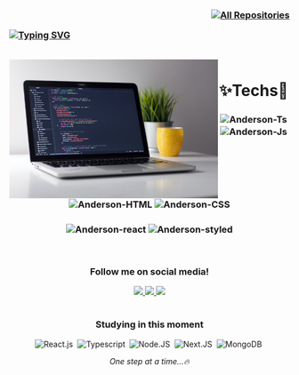 ### <p align="right"><a href="https://github.com/Andersonk01?tab=repositories"><img alt="All Repositories" title="All Repositories" src="https://custom-icon-badges.herokuapp.com/badge/-All%20Repos-2962FF?style=for-the-badge&logoColor=white&logo=repo"/></a></p> [![Typing SVG](https://readme-typing-svg.herokuapp.com/?color=18567c&size=20&center=true&vCenter=true&width=1000&lines=HELLO,+My+name+is+Anderson+Kauer;I'm+22+years+old;I'm+from+Brazil;I+Graduated+Analysis+and+Systems+Development;Be+Welcome!+:%29)](https://git.io/typing-svg) 

<!--   
<div align="center">
  <img width="49%" height="195px" src="https://github-readme-stats.vercel.app/api?username=Andersonk01&show_icons=true&theme=react&include_all_commits=true&count_private=true"/> 
  <img width="41%" height="195px" src="https://github-readme-stats.vercel.app/api/top-langs/?username=Andersonk01&layout=compact&langs_count=16&theme=react"/>
</div>
  -->

<div  align="center"> 
  <div style="display: inline_block"><br>
    <img align="left" height="250" alt="coding-laptop" src="noteb.jpg">
    <h1 align="center"> ✨Techs🚀 </h1>
    <h3>
      <img align="center" alt="Anderson-Ts" height="30" src="https://img.shields.io/badge/TypeScript-007ACC?style=for-the-badge&logo=typescript&logoColor=white">
      <img align="center" alt="Anderson-Js" height="30" src="https://img.shields.io/badge/JavaScript-323330?style=for-the-badge&logo=javascript&logoColor=F7DF1E">
    </h3>
    <h3>
      <img align="center" alt="Anderson-HTML" height="30"  src="https://img.shields.io/badge/HTML5-E34F26?style=for-the-badge&logo=html5&logoColor=white">
      <img align="center" alt="Anderson-CSS" height="30" src="https://img.shields.io/badge/CSS3-1572B6?style=for-the-badge&logo=css3&logoColor=white">
    </h3>
    <h3>
      <img align="center" alt="Anderson-react" height="30" src="https://img.shields.io/badge/React-20232A?style=for-the-badge&logo=react&logoColor=61DAFB">
      <img align="center" alt="Anderson-styled" height="30" src="https://img.shields.io/badge/styled--components-DB7093?style=for-the-badge&logo=styled-components&logoColor=white">
    </h3>
</div></br>
  
<div>
<h3 align="center">Follow me on social media!</h3>
    <a href="https://instagram.com/kauercode" target="_blank">
  <img src="https://img.shields.io/badge/-Instagram-%23E4405F?style=for-the-badge&logo=instagram&logoColor=white" target="_blank">
 </a> 
 <a href="https://www.linkedin.com/in/anderson-kauer" target="_blank">
   <img src="https://img.shields.io/badge/-LinkedIn-%230077B5?style=for-the-badge&logo=linkedin&logoColor=white" target="_blank">
  </a> 
  <a href = "mailto:andersonreuak2@gmail.com">
   <img src="https://img.shields.io/badge/Gmail-D14836?style=for-the-badge&logo=gmail&logoColor=white" target="_blank">
  </a>
</div>
</br>

### Studying in this moment
![React.js](https://img.shields.io/badge/-React.js-0D1117?style=for-the-badge&logo=react&labelColor=0D1117)&nbsp;
![Typescript](https://img.shields.io/badge/-Typescript-0D1117?style=for-the-badge&logo=typescript&labelColor=0D1117&textColor=0D1117)&nbsp;
![Node.JS](https://img.shields.io/badge/-Node.JS-0D1117?style=for-the-badge&logo=node.js&labelColor=0D1117&textColor=0D1117)&nbsp;
![Next.JS](https://img.shields.io/badge/-Next.JS-0D1117?style=for-the-badge&logo=next.js&labelColor=0D1117&textColor=0D1117)&nbsp;
![MongoDB](https://img.shields.io/badge/-MongoDB-0D1117?style=for-the-badge&logo=mongodb&labelColor=0D1117&textColor=0D1117)&nbsp;


<i>One step at a time...🔥</i>



